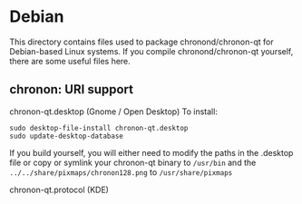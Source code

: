 
Debian
====================
This directory contains files used to package chronond/chronon-qt
for Debian-based Linux systems. If you compile chronond/chronon-qt yourself, there are some useful files here.

## chronon: URI support ##


chronon-qt.desktop  (Gnome / Open Desktop)
To install:

	sudo desktop-file-install chronon-qt.desktop
	sudo update-desktop-database

If you build yourself, you will either need to modify the paths in
the .desktop file or copy or symlink your chronon-qt binary to `/usr/bin`
and the `../../share/pixmaps/chronon128.png` to `/usr/share/pixmaps`

chronon-qt.protocol (KDE)

